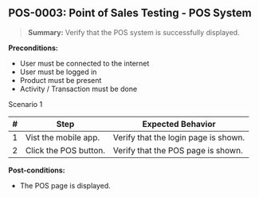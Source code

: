 ## **POS-0003:** Point of Sales Testing - POS System

> **Summary:** Verify that the POS system is successfully displayed. <br>

**Preconditions:**

- User must be connected to the internet
- User must be logged in
- Product must be present
- Activity / Transaction must be done

Scenario 1

| \#  | Step                  | Expected Behavior                    |
| --- | --------------------- | ------------------------------------ |
| 1   | Vist the mobile app.  | Verify that the login page is shown. |
| 2   | Click the POS button. | Verify that the POS page is shown.   |

**Post-conditions:**

- The POS page is displayed.
